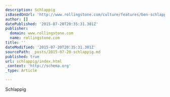 ```yaml
---
description: Schlappig
isBasedOnUrl: 'http://www.rollingstone.com/culture/features/ben-schlappig-airlines-fly-free-20150720'
author: []
datePublished: '2015-07-20T20:35:31.301Z'
publisher:
  domain: www.rollingstone.com
  name: rollingstone.com
title: ''
dateModified: '2015-07-20T20:35:31.301Z'
sourcePath: _posts/2015-07-20-schlappig.md
published: true
url: schlappig/index.html
_context: 'http://schema.org'
_type: Article

---
```

Schlappig